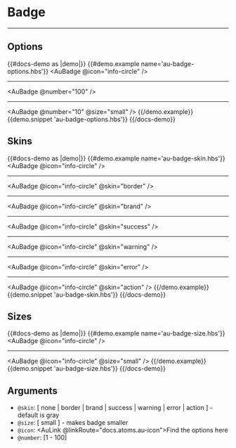 # Badge

---

## Options

{{#docs-demo as |demo|}}
  {{#demo.example name='au-badge-options.hbs'}}
    <AuBadge @icon="info-circle" />
    <hr>
    <AuBadge @number="100" />
    <hr>
    <AuBadge @number="10" @size="small" />
  {{/demo.example}}
  {{demo.snippet 'au-badge-options.hbs'}}
{{/docs-demo}}

## Skins

{{#docs-demo as |demo|}}
  {{#demo.example name='au-badge-skin.hbs'}}
    <AuBadge @icon="info-circle" />
    <hr>
    <AuBadge @icon="info-circle" @skin="border" />
    <hr>
    <AuBadge @icon="info-circle" @skin="brand" />
    <hr>
    <AuBadge @icon="info-circle" @skin="success" />
    <hr>
    <AuBadge @icon="info-circle" @skin="warning" />
    <hr>
    <AuBadge @icon="info-circle" @skin="error" />
    <hr>
    <AuBadge @icon="info-circle" @skin="action" />
  {{/demo.example}}
  {{demo.snippet 'au-badge-skin.hbs'}}
{{/docs-demo}}

## Sizes

{{#docs-demo as |demo|}}
  {{#demo.example name='au-badge-size.hbs'}}
    <AuBadge @icon="info-circle" />
    <hr>
    <AuBadge @icon="info-circle" @size="small" />
  {{/demo.example}}
  {{demo.snippet 'au-badge-size.hbs'}}
{{/docs-demo}}

## Arguments
- `@skin`: [ none | border | brand | success | warning | error | action ] - default is gray
- `@size`: [ small ] - makes badge smaller
- `@icon`: <AuLink @linkRoute="docs.atoms.au-icon">Find the options here</AuLink>
- `@number`: [1 - 100]
